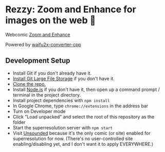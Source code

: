 
# Rezzy: Zoom and Enhance for images on the web 🔎

Webcomic [Zoom and Enhance](https://www.youtube.com/watch?v=LhF_56SxrGk)

Powered by [waifu2x-converter-cpp][]

## Development Setup

- Install Git if you don't already have it.
- [Install Git Large File Storage][git lfs install] if you don't have it.
- [Clone the repo.][git clone]
- Install [Node.js][] if you don't have it, then open up a command prompt / terminal in the project directory.
- Install project dependencies with `npm install`
- In Google Chrome, type `chrome://extensions` in the address bar
- Turn on Developer mode
- Click "Load unpacked" and select the root of this repository as the folder
- Start the superresolution server with `npm start`
- Visit [Unsounded](http://www.casualvillain.com/Unsounded/comic/ch01/ch01_01.html) because it's the only comic (or site) enabled for superresolution for now. (There's no user-controlled site enabling/disabling yet, and I don't want it to apply EVERYWHERE.)

[waifu2x-converter-cpp]: https://github.com/DeadSix27/waifu2x-converter-cpp
[Node.js]: https://nodejs.org/
[git lfs install]: https://help.github.com/en/github/managing-large-files/installing-git-large-file-storage
[git clone]: https://help.github.com/articles/cloning-a-repository/
